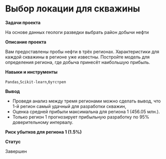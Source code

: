 # Выбор локации для скважины

**Задачи проекта**

На основе данных геологи разведки выбрать район добычи нефти

**Описание проекта**

Вам предоставлены пробы нефти в трёх регионах. Характеристики для каждой скважины в регионе уже известны. Постройте модель для определения региона, где добыча принесёт наибольшую прибыль. 

**Навыки и инструменты**

`Pandas`,`Scikit-learn`,`бутстреп`

**Вывод**

* Проведя анализ между тремя регионами можно сделать вывод, что 1-й регион самый удачный для разработки скважин, 
* Оценка средней прибыли максимальна для региона 1 (456.05 млн.).
* Только регион 1 прогнозирует прибыльную разработку по 95% доверительному интервалу.

**Риск убытков для региона 1 (1.5%)**

**Cтатус**

Завершен
